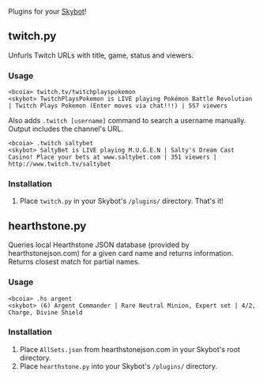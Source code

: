 Plugins for your [Skybot](http://github.com/rmmh/skybot)!

## twitch.py
Unfurls Twitch URLs with title, game, status and viewers.

### Usage
```
<bcoia> twitch.tv/twitchplayspokemon
<skybot> TwitchPlaysPokemon is LIVE playing Pokémon Battle Revolution | Twitch Plays Pokemon (Enter moves via chat!!!) | 557 viewers
```

Also adds `.twitch [username]` command to search a username manually. Output includes the channel's URL.
```
<bcoia> .twitch saltybet
<skybot> SaltyBet is LIVE playing M.U.G.E.N | Salty's Dream Cast Casino! Place your bets at www.saltybet.com | 351 viewers | http://www.twitch.tv/saltybet
```

### Installation
1. Place `twitch.py` in your Skybot's `/plugins/` directory. That's it!

## hearthstone.py
Queries local Hearthstone JSON database (provided by hearthstonejson.com) for a given card name and returns information. Returns closest match for partial names.

### Usage
```
<bcoia> .hs argent
<skybot> (6) Argent Commander | Rare Neutral Minion, Expert set | 4/2, Charge, Divine Shield
```

### Installation
1. Place `AllSets.json` from hearthstonejson.com in your Skybot's root directory.
2. Place `hearthstone.py` into your Skybot's `/plugins/` directory.
